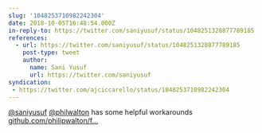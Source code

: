 ```yaml
---
slug: '1048253710982242304'
date: 2018-10-05T16:48:54.000Z
in-reply-to: https://twitter.com/saniyusuf/status/1048251328877789185
references:
  - url: https://twitter.com/saniyusuf/status/1048251328877789185
    post-type: tweet
    author:
      name: Sani Yusuf
      url: https://twitter.com/saniyusuf
syndication:
 - https://twitter.com/ajciccarello/status/1048253710982242304
---
```


[@saniyusuf](https://twitter.com/saniyusuf) [@philwalton](https://twitter.com/philwalton) has some helpful workarounds
[github.com/philipwalton/f…](https://github.com/philipwalton/flexbugs)

